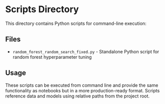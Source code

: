 # Scripts Directory

This directory contains Python scripts for command-line execution:

## Files
- `random_forest_random_search_fixed.py` - Standalone Python script for random forest hyperparameter tuning

## Usage
These scripts can be executed from command line and provide the same functionality as notebooks but in a more production-ready format. Scripts reference data and models using relative paths from the project root.